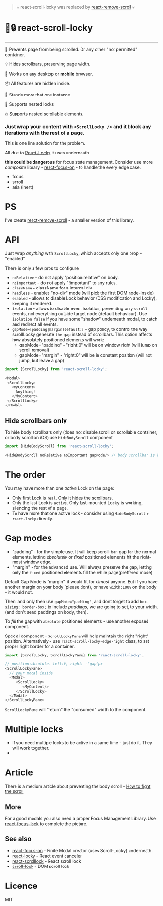 > 💀 react-scroll-locky was replaced by [react-remove-scroll](https://github.com/theKashey/react-remove-scroll) 💀 

# 📜🔒 react-scroll-locky 
----
📜 Prevents page from being scrolled. Or any other "not permitted" container.

💡 Hides scrollbars, preserving page width.

🤘 Works on any desktop or __mobile__ browser.

📦 All features are hidden inside.

👫 Stands more that one instance.

🤔 Supports nested locks

🔥 Supports nested scrollable elements.

### Just wrap your content with `<ScrollLocky />` and it block any iterations with the rest of a page. 

This is one line solution for the problem.

All due to [React-Locky](https://github.com/theKashey/react-locky) it uses underneath

__this could be dangerous__ for focus state management.
Consider use more _composite_ library - [react-focus-on](https://github.com/theKashey/react-focus-on) - to handle the every edge case.
- focus
- scroll
- aria (inert)  

# PS
I've create [react-remove-scroll](https://github.com/theKashey/react-remove-scroll) - a smaller version of this library.

# API

Just wrap _anything_ with `ScrollLocky`, which accepts only one prop - "enabled"

There is only a few pros to configure
 -  `noRelative` - do not apply "position:relative" on body.
 -  `noImportant` - do not apply "!important" to any rules.
 -  `className` - className for a internal div
 -  `headless` - enables "no-div" mode (will pick the first DOM node-inside)
 -  `enabled` - allows to disable Lock behavior (CSS modification and Locky), keeping it rendered.
 -  `isolation` - allows to disable event isolation, preventing only `scroll` events, not everything outside target node (default behaviour).
 Use `isolation:false` if you have some "shadow" underneath modal, to catch and redirect all events. 
 -  `gapMode=[padding|margin(default)]` - gap policy, to control the way scrollLocky generate `the gap` instead of scrollbars.
This option affects how absolutely positioned elements will work:
    - gapMode="padding" - "right:0" will be on window right (will jump on scroll removal)
    - gapMode="margin" - "right:0" will be in constant position (will not jump, but leave a gap)

```js
import {ScrollLocky} from 'react-scroll-locky';

<Modal>
 <ScrollLocky>
   <MyContent>
     Anything!
   </MyContent>
 </ScrollLocky>
</Modal>   
```

## Hide scrollbars only
To hide body scrollbars only (does not disable scroll on scrollable container, or body scroll on iOS) use `HideBodyScroll` component
```js
import {HideBodyScroll} from 'react-scroll-locky';

<HideBodyScroll noRelative noImportant gapMode/> // body scrollbar is hidden
```

# The order
You may have more than one _active_ Lock on the page:
 - Only first Lock is `real`. Only it hides the scrollbars.
 - Only the last Lock is `active`. Only last-mounted Locky is working, silencing the rest of a page.
 - To have more that one active lock - consider using `HideBodyScroll` + `react-locky` directly.

# Gap modes
 - "padding" - for the simple use. It will keep scroll-bar-gap for the normal elements,
 letting _absolutely_ or _fixed_ positioned elements hit the right-most window edge.
 - "margin" - for the advanced use. Will always preserve the gap, letting only the 
 `fixed` positioned elements fill the while page(preffered mode)  
 
Default Gap Mode is "margin", it would fit for _almost_ anyone.
But if you have another margin on your body (please dont), or have `width:100%` on the body - it would not.

Then, and only then use `gapMode="padding"`, and dont forget to add `box-sizing: border-box;` to include _paddings_, we are going to set, to your width.
(and don't send paddings on body, then).
 
 To _fill_ the gap with `absolute` positioned elements - use another exposed component.

Special component - `ScrollLockyPane` will help maintain the right "right" position.
Alternatively - use `react-scroll-locky-edge-right` class, to set proper right border for a container.
```js
import {ScrollLocky, ScrollLockyPane} from 'react-scroll-locky';

// position:absolute, left:0, right: -"gap"px
<ScrollLockyPane>
  // your modal inside
  <Modal>
     <ScrollLocky>
        <MyContent/>  
     </ScrollLocky>
  </Modal> 
</ScrollLockyPane>
```


`ScrollLockyPane` will "return" the "consumed" width to the component.

# Multiple locks
- If you need multiple locks to be active in a same time - just do it. They will work together.
-  

# Article
 There is a medium article about preventing the body scroll - [How to fight the <body> scroll](https://medium.com/@antonkorzunov/how-to-fight-the-body-scroll-2b00267b37ac)

## More

For a good modals you also need a proper Focus Management Library.
Use [react-focus-lock](https://github.com/theKashey/react-focus-lock) to complete the picture.

## See also
 - [react-focus-on](https://github.com/theKashey/react-focus-on) - Finite Modal creator (uses Scroll-Locky) underneath.
 - [react-locky](https://github.com/theKashey/react-locky) - React event canceler
 - [react-scrolllock](https://github.com/jossmac/react-scrolllock) - React scroll lock
 - [scroll-lock](https://github.com/FL3NKEY/scroll-lock) - DOM scroll lock  

# Licence
 MIT
